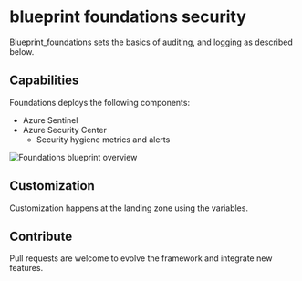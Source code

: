 # blueprint foundations security

Blueprint_foundations sets the basics of auditing, and logging as described below.

## Capabilities

Foundations deploys the following components:

- Azure Sentinel
- Azure Security Center
    - Security hygiene metrics and alerts

![Foundations blueprint overview](../_pictures/caf_foundations_blueprint.png)

## Customization

Customization happens at the landing zone using the variables.

## Contribute

Pull requests are welcome to evolve the framework and integrate new features.
